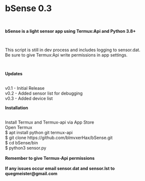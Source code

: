 # bSense 0.3
<br>
<p><b>bSense is a light sensor app using Termux:Api and Python 3.8+</b></p><br>

<p>This script is still in dev process and includes logging to sensor.dat.<br>
Be sure to give Termux:Api write permissions in app settings.</p><br>

<p><b>Updates</b></p><br>
v0.1 - Initial Release<br>
v0.2 - Added sensor list for debugging<br>
v0.3 - Added device list<br>
<p><b>Installation</b></p><br>
Install Termux and Termux-api via App Store<br>
Open Termux<br>
$ apt install python git termux-api<br>
$ git clone https://github.com/blmvxerHax/bSense.git<br>
$ cd bSense/bin<br>
$ python3 sensor.py<br><br>
<b>Remember to give Termux-Api permissions</b><br><br>
<b>If any issues occur email sensor.dat and sensor.lst to quegmeister@gmail.com</b>

